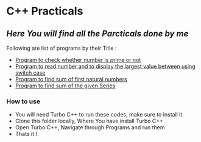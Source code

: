 # C++ Practicals
## _Here You will find all the Parcticals done by me_
Following are list of programs by their Title :
- [Program to check whether number is prime or not](./Practical_1/)
- [Program to read number and to display the largest value between using switch case](./Practical_2/)
- [Program to find sum of first natural numbers](./Practical_3/)
- [Program to find sum of the given Series](./Practical_4/)

### How to use

- You will need Turbo C++ to run these codes, make sure to install it.
- Clone this folder locally, Where You have install Turbo C++
- Open Turbo C++, Navigate through Programs and run them
- Thats it !
